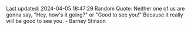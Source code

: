 Last updated: 2024-04-05 18:47:29
Random Quote: Neither one of us are gonna say, "Hey, how's it going?" or "Good to see you!"
Because it really will be good to see you. - Barney Stinson